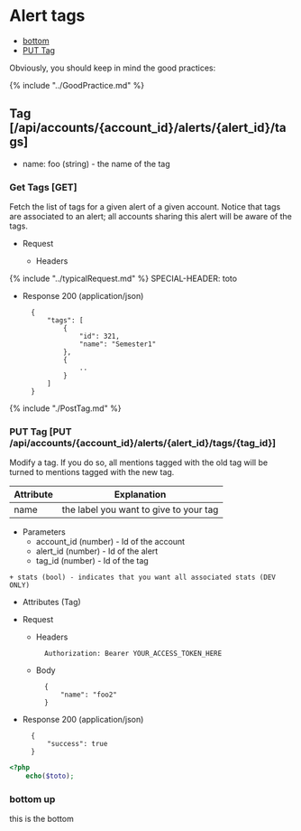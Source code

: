 # Alert tags


- [bottom](#bottom-up)
- [PUT Tag](#put-tag)

Obviously, you should keep in mind the good practices:

{% include "../GoodPractice.md" %}

## Tag [/api/accounts/{account_id}/alerts/{alert_id}/tags]

- name: foo (string) - the name of the tag


### Get Tags [GET]


Fetch the list of tags for a given alert of a given account.
Notice that tags are associated to an alert; all accounts sharing this alert will be aware of the tags.


+ Request

    + Headers
    
{% include "../typicalRequest.md" %}
            SPECIAL-HEADER: toto 
        
 
+ Response 200 (application/json)

        {
            "tags": [
                {
                    "id": 321,
                    "name": "Semester1"
                },
                {
                    ..
                }
            ]
        }

{% include "./PostTag.md"  %}


### PUT Tag [PUT /api/accounts/{account_id}/alerts/{alert_id}/tags/{tag_id}]

Modify a tag. If you do so, all mentions tagged with the old tag will be turned to mentions tagged with the new tag.

Attribute     | Explanation
------------- | -------------
name          | the label you want to give to your tag


+ Parameters
    + account_id (number) - Id of the account
    + alert_id (number) - Id of the alert
    + tag_id (number) - Id of the tag
<!-- <dev> -->
    + stats (bool) - indicates that you want all associated stats (DEV ONLY)
<!-- </dev>  -->


+ Attributes (Tag)
    

+ Request

    + Headers
        
            Authorization: Bearer YOUR_ACCESS_TOKEN_HERE

    + Body
            
            {
                "name": "foo2"
            }

+ Response 200 (application/json)

        {
            "success": true
        }


```php
<?php
    echo($toto);

```


### bottom up

this is the bottom
